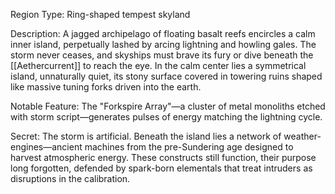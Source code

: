 Region Type: Ring-shaped tempest skyland

Description: A jagged archipelago of floating basalt reefs encircles a calm inner island, perpetually lashed by arcing lightning and howling gales. The storm never ceases, and skyships must brave its fury or dive beneath the [[Aethercurrent]] to reach the eye. In the calm center lies a symmetrical island, unnaturally quiet, its stony surface covered in towering ruins shaped like massive tuning forks driven into the earth.

Notable Feature: The "Forkspire Array"—a cluster of metal monoliths etched with storm script—generates pulses of energy matching the lightning cycle.

Secret: The storm is artificial. Beneath the island lies a network of weather-engines—ancient machines from the pre-Sundering age designed to harvest atmospheric energy. These constructs still function, their purpose long forgotten, defended by spark-born elementals that treat intruders as disruptions in the calibration.